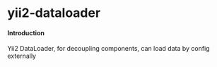 # yii2-dataloader

#### Introduction
Yii2 DataLoader,
for decoupling components, can load data by config externally


